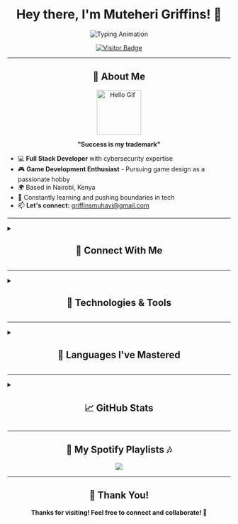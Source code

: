 <h1 align="center">Hey there, I'm Muteheri Griffins! 👋</h1>

<p align="center">
  <img src="https://readme-typing-svg.demolab.com?font=Brush+Script+MT&size=25&pause=1000&color=F75C7E&center=true&vCenter=true&width=500&lines=Software+Developer;Game+Designer+%26+Enthusiast;Cybersecurity+Explorer;Full+Stack+Developer;Blockchain+%26+Crypto+Technologist;Always+Learning+%26+Innovating" alt="Typing Animation" />
</p>

<p align="center">
  <a href="https://visitor-badge.laobi.icu/badge?page_id=Muhavii.Muhavii">
    <img src="https://visitor-badge.laobi.icu/badge?page_id=Muhavii.Muhavii" alt="Visitor Badge"/>
  </a>
</p>

---

<h2 align="center">🌟 About Me</h2>

<p align="center">
  <img src="https://media.giphy.com/media/WUlplcMpOCEmTGBtBW/giphy.gif" width="100" alt="Hello Gif" />
</p>

<p align="center">
  <strong>"Success is my trademark"</strong>
</p>

- 💻 **Full Stack Developer** with cybersecurity expertise
- 🎮 **Game Development Enthusiast** - Pursuing game design as a passionate hobby
- 🌍 Based in Nairobi, Kenya
- 🚀 Constantly learning and pushing boundaries in tech
- 📫 **Let's connect:** [griffinsmuhavi@gmail.com](mailto:griffinsmuhavi@gmail.com)

---

<details>
<summary><h2 align="center">🔗 Connect With Me</h2></summary>

<p align="center">
  <a href="https://muhavi.vercel.app/" target="_blank">
    <img src="https://img.shields.io/badge/-Vercel-000000?style=flat&logo=vercel&logoColor=white" alt="Vercel" />
  </a>
  <a href="mailto:griffinsmuhavi@gmail.com">
    <img src="https://img.shields.io/badge/-Email-D14836?style=flat&logo=gmail&logoColor=white" alt="Email" />
  </a>
</p>
</details>

---

<details>
<summary><h2 align="center">🔧 Technologies & Tools</h2></summary>

<p align="center">
  <img src="https://skillicons.dev/icons?i=javascript,typescript,java,react,nodejs,python,unity,unrealengine,mongodb,postgresql&theme=light" alt="Tech Stack" />
</p>
</details>

---

<details>
<summary><h2 align="center">📜 Languages I've Mastered</h2></summary>

<p align="center">
  <img src="https://img.shields.io/badge/-JavaScript-F7DF1E?style=flat&logo=javascript&logoColor=black" />
  <img src="https://img.shields.io/badge/-TypeScript-3178C6?style=flat&logo=typescript&logoColor=white" />
  <img src="https://img.shields.io/badge/-Python-3776AB?style=flat&logo=python&logoColor=white" />
  <img src="https://img.shields.io/badge/-Solidity-363636?style=flat&logo=ethereum&logoColor=white" />
  <img src="https://img.shields.io/badge/-Java-007396?style=flat&logo=java&logoColor=white" />
  <img src="https://img.shields.io/badge/-C%23-239120?style=flat&logo=csharp&logoColor=white" />
  <img src="https://img.shields.io/badge/-HTML5-E34F26?style=flat&logo=html5&logoColor=white" />
  <img src="https://img.shields.io/badge/-CSS3-1572B6?style=flat&logo=css3&logoColor=white" />
  <img src="https://img.shields.io/badge/-SQL-336791?style=flat&logo=postgresql&logoColor=white" />
  <img src="https://img.shields.io/badge/-PHP-777BB4?style=flat&logo=php&logoColor=white" />
</p>
</details>

---

<details>
<summary><h2 align="center">📈 GitHub Stats</h2></summary>

<p align="center">
  <a href="https://github.com/Muhavii">
    <img width="49%" src="https://github-readme-stats.vercel.app/api?username=Muhavii&show_icons=true&theme=radical&include_all_commits=true&count_private=true&show_owner=true&hide_border=true" alt="Muhavii's GitHub Stats" />
  </a>
  <a href="https://github.com/Muhavii">
    <img width="49%" src="https://github-readme-streak-stats.herokuapp.com/?user=Muhavii&theme=radical&hide_border=true" alt="Muhavii's GitHub Streak" />
  </a>
</p>

<h3 align="center">🔥 Most Used Languages</h3>

<p align="center">
  <a href="https://github.com/Muhavii">
    <img width="90%" src="https://github-readme-stats.vercel.app/api/top-langs/?username=Muhavii&layout=compact&theme=radical&langs_count=8&hide_border=true&card_width=800&exclude_repo=github-readme-stats" alt="Muhavii's Top Languages" />
  </a>
  <br>
  <small>Note: Top languages is only a metric of the languages my public code consists of and doesn't reflect experience or skill level.</small>
</p>

<p align="center">
  <img src="https://komarev.com/ghpvc/?username=Muhavii&style=flat-square&color=blue" alt="Profile Views" />
</p>
</details>

---

<h2 align="center">🎵 My Spotify Playlists 🎶</h2>

<p align="center">
  <a href="https://open.spotify.com/playlist/3dzcbaCcg31kEgaJAvzOk6?si=be628ac796004598">
    <img src="https://img.shields.io/badge/Spotify-Vibe%20Zone-1DB954?style=for-the-badge&logo=spotify&logoColor=white" />
  </a>
</p>

---

<h2 align="center">💬 Thank You!</h2>

<p align="center">
  <strong>Thanks for visiting! Feel free to connect and collaborate! 🚀</strong>
</p>
